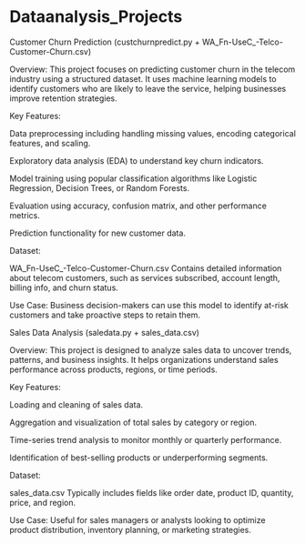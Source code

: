 # Dataanalysis_Projects
Customer Churn Prediction (custchurnpredict.py + WA_Fn-UseC_-Telco-Customer-Churn.csv)

Overview:
This project focuses on predicting customer churn in the telecom industry using a structured dataset. It uses machine learning models to identify customers who are likely to leave the service, helping businesses improve retention strategies.

Key Features:

Data preprocessing including handling missing values, encoding categorical features, and scaling.

Exploratory data analysis (EDA) to understand key churn indicators.

Model training using popular classification algorithms like Logistic Regression, Decision Trees, or Random Forests.

Evaluation using accuracy, confusion matrix, and other performance metrics.

Prediction functionality for new customer data.

Dataset:

WA_Fn-UseC_-Telco-Customer-Churn.csv
Contains detailed information about telecom customers, such as services subscribed, account length, billing info, and churn status.

Use Case:
Business decision-makers can use this model to identify at-risk customers and take proactive steps to retain them.

Sales Data Analysis (saledata.py + sales_data.csv)

Overview:
This project is designed to analyze sales data to uncover trends, patterns, and business insights. It helps organizations understand sales performance across products, regions, or time periods.

Key Features:

Loading and cleaning of sales data.

Aggregation and visualization of total sales by category or region.

Time-series trend analysis to monitor monthly or quarterly performance.

Identification of best-selling products or underperforming segments.

Dataset:

sales_data.csv
Typically includes fields like order date, product ID, quantity, price, and region.

Use Case:
Useful for sales managers or analysts looking to optimize product distribution, inventory planning, or marketing strategies.

